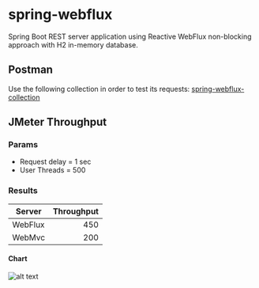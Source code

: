 # spring-webflux

Spring Boot REST server application using Reactive WebFlux non-blocking approach with H2 in-memory database.

## Postman
Use the following collection in order to test its requests:
[spring-webflux-collection](https://www.postman.com/mschambeck/workspace/spring-webflux/collection/488527-6e936915-d6db-44dc-ac3e-c30eedcbc415)

## JMeter Throughput

### Params

+ Request delay = 1 sec
+ User Threads = 500

### Results

| Server  | Throughput |
| ------- | ----------:|
| WebFlux |        450 |
| WebMvc  |        200 |

#### Chart

![alt text](https://i.ibb.co/MZqgFB8/column-chart.png)

